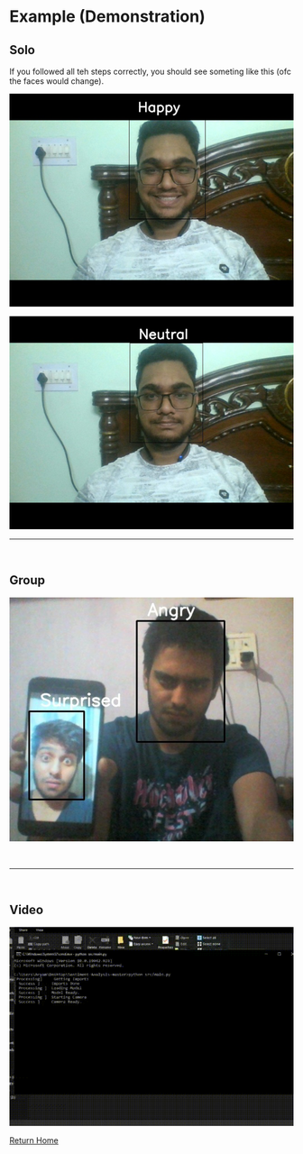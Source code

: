 # Example (Demonstration)

## Solo

If you followed all teh steps correctly, you should see someting like this (ofc the faces would change).

![Happy](logs/Happy_solo.png)

![Neutral](logs/Neutral_solo.png)
<br>

---
<br>

## Group

![Multiface](logs/Multiface.png)

<br>

---
<br>

## Video

![Demo](logs/Demo.gif)


[Return Home](README.md)
